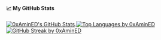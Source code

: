 <!--
**0xAminED/0xAminED** is a ✨ _special_ ✨ repository because its `README.md` (this file) appears on your GitHub profile.

Here are some ideas to get you started:

- 🔭 I’m currently working on ...
- 🌱 I’m currently learning ...
- 👯 I’m looking to collaborate on ...
- 🤔 I’m looking for help with ...
- 💬 Ask me about ...
- 📫 How to reach me: ...
- 😄 Pronouns: ...
- ⚡ Fun fact: ...
-->
#### 📈 My GitHub Stats

<a href="https://github.com/0xAminED">
  <img align="center" src="https://github-readme-stats.vercel.app/api?username=0xAminED&show_icons=true&line_height=33&count_private=true&theme=dark&cache_bust=1" alt="0xAminED's GitHub Stats" />
</a>

<a href="https://github.com/0xAminED">
  <img align="center" src="https://github-readme-stats.vercel.app/api/top-langs/?username=0xAminED&hide=cmake&langs_count=4&line_height=35&theme=dark&cache_bust=1" alt="Top Languages by 0xAminED" />
</a>

<a href="https://github.com/0xAminED">
  <img src="https://github-readme-streak-stats.herokuapp.com/?user=0xAminED&theme=dark&cache_bust=1" alt="GitHub Streak by 0xAminED" />
</a>

